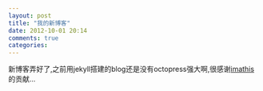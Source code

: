 ```yaml
---
layout: post
title: "我的新博客"
date: 2012-10-01 20:14
comments: true
categories: 
---
```


新博客弄好了,之前用jekyll搭建的blog还是没有octopress强大啊,很感谢[imathis](https://github.com/imathis)的贡献...
